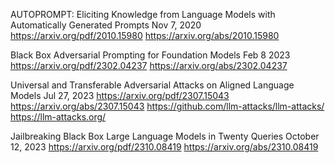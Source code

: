 AUTOPROMPT: Eliciting Knowledge from Language Models with Automatically Generated Prompts
Nov 7, 2020
https://arxiv.org/pdf/2010.15980
https://arxiv.org/abs/2010.15980

Black Box Adversarial Prompting for Foundation Models
Feb 8 2023
https://arxiv.org/pdf/2302.04237
https://arxiv.org/abs/2302.04237

Universal and Transferable Adversarial Attacks on Aligned Language Models
Jul 27, 2023
https://arxiv.org/pdf/2307.15043
https://arxiv.org/abs/2307.15043
https://github.com/llm-attacks/llm-attacks/
https://llm-attacks.org/

Jailbreaking Black Box Large Language Models in Twenty Queries
October 12, 2023
https://arxiv.org/pdf/2310.08419
https://arxiv.org/abs/2310.08419
